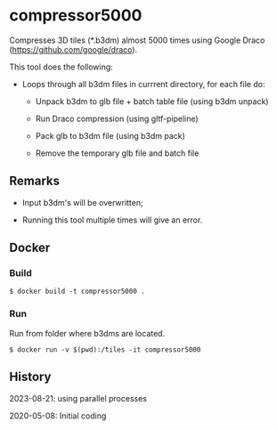 # compressor5000

Compresses 3D tiles (*.b3dm) almost 5000 times using Google Draco (https://github.com/google/draco).

This tool does the following:

- Loops through all b3dm files in currrent directory, for each file do:

    - Unpack b3dm to glb file + batch table file (using b3dm unpack)

    - Run Draco compression (using gltf-pipeline)

    - Pack glb to b3dm file (using b3dm pack)

    - Remove the temporary glb file and batch file

## Remarks

- Input b3dm's will be overwritten;

- Running this tool multiple times will give an error.

## Docker 

### Build

```
$ docker build -t compressor5000 .
```

### Run

Run from folder where b3dms are located.

```
$ docker run -v $(pwd):/tiles -it compressor5000
```

## History

2023-08-21: using parallel processes

2020-05-08: Initial coding

